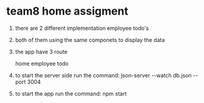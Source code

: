 # team8 home assigment

1. there are 2 different implementation
   employee
   todo's

2. both of them using the same componets to display the data

3. the app have 3 route 

    home
    employee
    todo

4. to start the server side run the command:
    json-server --watch db.json --port 3004

5. to start the app run the command:
    npm start





